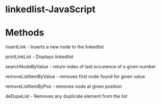 # linkedlist-JavaScript

# Methods

insertLink - Inserts a new node to the linkedlist

printLinkList - Displays linkedlist

searchNodeByValue - return index of last occurence of a given number

removeListItemByValue - removes first node found for given value 

removeListItemByPos - removes node at given position

deDupeList - Removes any duplicate element from the list


